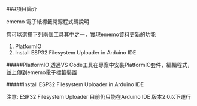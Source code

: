###項目簡介

ememo 電子紙標籤開源程式碼說明

您可以選擇下列兩個工具其中之一，實現ememo資料更新的功能
1. PlatformIO
2. Install ESP32 Filesystem Uploader in Arduino IDE

#####PlatformIO
透過VS Code工具在專案中安裝PlatformIO套件，編輯程式，並上傳到ememo電子標籤裝置


#####Install ESP32 Filesystem Uploader in Arduino IDE

注意: ESP32 Filesystem Uploader 目前仍只能在Arduino IDE 版本2.0以下運行
